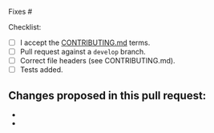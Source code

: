 Fixes #

Checklist:
- [ ] I accept the [CONTRIBUTING.md](https://github.com/krzyzanowskim/ObjectivePGP/blob/master/CONTRIBUTING.md) terms.
- [ ] Pull request against a `develop` branch.
- [ ] Correct file headers (see CONTRIBUTING.md).
- [ ] Tests added.

Changes proposed in this pull request:
-
-
-